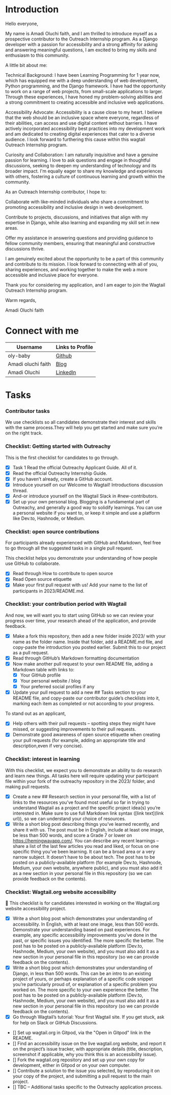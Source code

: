 # Introduction
Hello everyone,

My name is Amadi Oluchi faith, and I am thrilled to introduce myself as a prospective contributor to the Outreach Internship program. As a Django developer with a passion for accessibility and a strong affinity for asking and answering meaningful questions, I am excited to bring my skills and enthusiasm to this community.

A little bit about me:

Technical Background: I have been Learning Programming  for 1 year now, which has equipped me with a deep understanding of web development, Python programming, and the Django framework. I have had the opportunity to work on a range of web projects, from small-scale applications to larger. Through these experiences, I have honed my problem-solving abilities and a strong commitment to creating accessible and inclusive web applications.

Accessibility Advocate: Accessibility is a cause close to my heart. I believe that the web should be an inclusive space where everyone, regardless of their abilities, can access and use digital content without barriers. I have actively incorporated accessibility best practices into my development work and am dedicated to creating digital experiences that cater to a diverse audience. I look forward to furthering this cause within this wagtail Outreach Internship program.

Curiosity and Collaboration: I am naturally inquisitive and have a genuine passion for learning. I love to ask questions and engage in thoughtful discussions, seeking to deepen my understanding of technology and its broader impact. I'm equally eager to share my knowledge and experiences with others, fostering a culture of continuous learning and growth within the community.

As an Outreach Internship contributor, I hope to:

Collaborate with like-minded individuals who share a commitment to promoting accessibility and inclusive design in web development.

Contribute to projects, discussions, and initiatives that align with my expertise in Django, while also learning and expanding my skill set in new areas.

    
Offer my assistance in answering questions and providing guidance to fellow community members, ensuring that meaningful and constructive discussions thrive.

I am genuinely excited about the opportunity to be a part of this community and contribute to its mission. I look forward to connecting with all of you, sharing experiences, and working together to make the web a more accessible and inclusive place for everyone.

Thank you for considering my application, and I am eager to join the Wagtail  Outreach Internship program.

Warm regards,

Amadi Oluchi faith



# Connect with me
| Username | Links to Profile | 
| -------- | -------- | 
| oly-baby| [Github](https://github.com/oly-baby)  | 
| Amadi oluchi faith | [Blog](https://medium.com/@aoluchi61)| 
| Amadi Oluchi | [Linkedln](https://www.linkedin.com/in/amadi-oluchi-76526722b?utm_source=share&utm_campaign=share_via&utm_content=profile&utm_medium=android_app) | 

# Tasks
### Contributor tasks

We use checklists so all candidates demonstrate their interest and skills with the same process.They will help you get started and make sure 
you’re on the right track.
### Checklist: Getting started with Outreachy

This is the first checklist for candidates to go through.
- [x] Task 1 Read the official Outreachy Applicant Guide. All of it.
- [x] Read the official Outreachy Internship Guide.
- [x] If you haven’t already, create a GitHub account.
- [x] Introduce yourself on our Welcome to Wagtail! Introductions discussion thread.
- [x] And-or introduce yourself on the Wagtail Slack in #new-contributors.
- [x] Set up your own personal blog. Blogging is a fundamental part of Outreachy, and generally a good way to solidify learnings. You can use a 
      personal website if you want to, or keep it simple and use a platform like Dev.to, Hashnode, or Medium.

### Checklist: open source contributions

For participants already experienced with GitHub and Markdown, feel free to go through all the suggested tasks in a single pull request.

   This checklist helps you demonstrate your understanding of how people use GitHub to collaborate.

   - [x] Read through How to contribute to open source
   - [x] Read Open source etiquette
   - [x] Make your first pull request with us! Add your name to the list of participants in 2023/README.md.

### Checklist: your contribution period with Wagtail

   And now, we will want you to start using GitHub so we can review your progress over time, your research ahead of the application, and provide 
   feedback.

   - [x] Make a fork this repository, then add a new folder inside 2023/ with your name as the folder name. Inside that folder, add a README.md file,
         and copy-paste the introduction you posted earlier. Submit this to our project as a pull request.
   - [x] Read through GitHub’s Markdown formatting documentation
   - [x] Now make another pull request to your own README file, adding a Markdown table with links to:
       - [x] Your GitHub profile
       - [x] Your personal website / blog
       - [x] Your preferred social profiles if any
   - [x] Update your pull request to add a new ## Tasks section to your README file, and copy-paste our contributor guide’s checklists into it, 
         marking each item as completed or not according to your progress.

  To stand out as an applicant,

  - [x] Help others with their pull requests – spotting steps they might have missed, or suggesting improvements to their pull requests.
  - [x] Demonstrate good awareness of open source etiquette when creating your pull requests (for example, adding an appropriate title and 
        description,even if very concise).

### Checklist: interest in learning

   With this checklist, we expect you to demonstrate an ability to do research and learn new things. All tasks here will require updating your 
   participant file within your fork of the outreachy repository in the 2023/ folder, and making pull requests.

   - [x] Create a new ## Research section in your personal file, with a list of links to the resources you’ve found most useful so far in trying to 
      understand Wagtail as a project and the specific project idea(s) you’re interested in. Make sure to use full Markdown link syntax ([link 
      text](link url)), so we can understand your choice of resources.
   - [x] Write a short blog post describing things you’ve learned recently, and share it with us. The post must be in English, include at least one 
      image, be less than 500 words, and score a Grade 7 or lower on https://hemingwayapp.com/. You can describe any recent learnings – share 
      a list of the last few articles   you read and liked, or focus on one specific thing you’ve been learning. It can be a broad area or a very narrow 
      subject. It doesn’t have to be about tech. The  post has to be posted on a publicly-available platform (for example Dev.to, 
      Hashnode, Medium, your own website, anywhere public), and you must also add it as a new section in your personal file in this repository (so we can 
      provide feedback on the contents).

### Checklist: Wagtail.org website accessibility

   🚧 This checklist is for candidates interested in working on the Wagtail.org website accessibility project.

   - [x] Write a short blog post which demonstrates your understanding of accessibility. In English, with at least one image, less than 500 words. 
         Demonstrate your understanding based on past experiences. For example, any specific accessibility improvements you’ve done in the past, 
         or specific issues you identified. The more specific the better. The post has to be posted on a publicly-available platform (Dev.to, 
         Hashnode, Medium, your own website), and you must also add it as a new section in your personal file in this repository (so we can 
         provide feedback on the contents).
   - [x] Write a short blog post which demonstrates your understanding of Django, in less than 500 words. This can be an intro to an existing 
         project of yours, or perhaps explanation of a specific code snippet you’re particularly proud of, or explanation of a specific problem you 
         worked on. The more specific to your own experience the better. The post has to be posted on a publicly-available platform (Dev.to, 
         Hashnode, Medium, your own website), and you must also add it as a new section in your personal file in this repository (so we can 
         provide feedback on the contents).
   - [x] Go through Wagtail’s tutorial: Your first Wagtail site. If you get stuck, ask for help on Slack or GitHub Discussions.
   -  [] Set up wagtail.org in Gitpod, via the "Open in Gitpod" link in the README.
   -   [] Find an accessibility issue on the live wagtail.org website, and report it on the project’s issue tracker, with appropriate details (title, 
         description, screenshot if applicable, why you think this is an accessibility issue).
   - [] Fork the wagtail.org repository and set up your own copy for development, either in Gitpod or on your own computer.
   - [] Contribute a solution to the issue you selected, by reproducing it on your copy of the project, and submitting a pull request to the main 
         project.
   - [] TBC – Additional tasks specific to the Outreachy application process.



    


